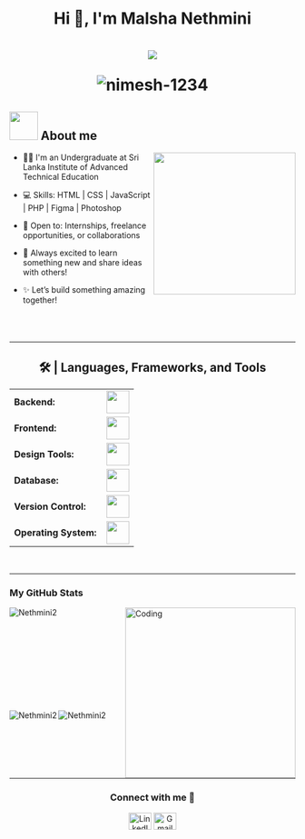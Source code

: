 <h1 align="center">Hi 👋, I'm Malsha Nethmini<h1>

<p align="center">
  <a href="https://github.com/DenverCoder1/readme-typing-svg"><img src="https://readme-typing-svg.herokuapp.com?font=Time+New+Roman&color=%23C8BE25&size=25&center=true&vCenter=true&width=600&height=100&lines=IT+Undergraduate;Web+Development;UI+UX+Designer;SLIATE"></a>
</p>

<p align="center"> <img src="https://komarev.com/ghpvc/?username=nimesh-1234&label=Profile%20views&color=0e75b6&style=flat" alt="nimesh-1234" /> </p>

## <picture><img src = "https://github.com/7oSkaaa/7oSkaaa/blob/main/Images/about_me.gif?raw=true" width = 50px></picture> About me

<picture> <img align="right" src="https://github.com/7oSkaaa/7oSkaaa/blob/main/Images/Right_Side.gif?raw=true" width = 250px></picture>

- 🧑‍🎓 I'm an Undergraduate at Sri Lanka Institute of Advanced Technical Education

- 💻 Skills: HTML | CSS | JavaScript | PHP | Figma | Photoshop

- 🤝 Open to: Internships, freelance opportunities, or collaborations

- 🌟 Always excited to learn something new and share ideas with others!

- ✨ Let’s build something amazing together!
<br><br><br><br>

<hr width="100%" >

<h2 align="center">🛠 | Languages, Frameworks, and Tools </h2>
<table align="center">
    <tr>
        <td style="font-weight: bold; padding-right: 10px; vertical-align: center; border: none;">Backend:</td>
        <td><img height="40" src="https://skillicons.dev/icons?i=cs,php,java"/></td>
    </tr>
    <tr>
        <td style="font-weight: bold; padding-right: 10px; vertical-align: center;">Frontend:</td>
        <td><img height="40" src="https://skillicons.dev/icons?i=html,css,js"/></td>
    </tr>
      <tr>
        <td style="font-weight: bold; padding-right: 10px; vertical-align: center;">Design Tools:</td>
        <td><img height="40" src="https://skillicons.dev/icons?i=figma"/></td>
    </tr>
    <tr>
        <td style="font-weight: bold; padding-right: 10px; vertical-align: center; border: none;">Database:</td>
        <td><img height="40" src="https://skillicons.dev/icons?i=mysql"/></td>
    </tr>
    <tr>
        <td style="font-weight: bold; padding-right: 10px; vertical-align: center; border: none;">Version Control:</td>
        <td><img height="40" src="https://skillicons.dev/icons?i=git,github"/></td>
    </tr>
    <tr>
        <td style="font-weight: bold; padding-right: 10px; vertical-align: center; border: none;">Operating System:</td>
        <td><img height="40" src="https://skillicons.dev/icons?i=windows"/></td>
    </tr>
</table>

<br>
<hr width="100%" >

<h3>My GitHub Stats</h3>

<img align="right" alt="Coding" width="300" src="https://cdn.dribbble.com/users/1277312/screenshots/14733298/media/39b1045e593737587dd60e42c8422d1f.gif" >


<p>&nbsp;<img align="left" src="https://github-readme-stats.vercel.app/api?username=Nethmini2&show_icons=true&theme=dark&locale=en" alt="Nethmini2" /></p>
<br><br><br><br><br><br><br><br>

<p><img align="left" src="https://github-readme-streak-stats.herokuapp.com/?user=Nethmini2&theme=dark" alt="Nethmini2" /></p>


<p><img align="center" src="https://github-readme-stats.vercel.app/api/top-langs?username=Nethmini2&show_icons=true&theme=dark&locale=en&layout=compact" alt="Nethmini2" /></p>
<br>
<hr width="100%" >

<h3 align="center">Connect with me 🤝</h3>
<p align="center">
<a href="https://www.linkedin.com/in/malsha-nethmini-834317367/" target="_blank">
<img align="center" src="https://raw.githubusercontent.com/rahuldkjain/github-profile-readme-generator/master/src/images/icons/Social/linked-in-alt.svg" alt="LinkedIn" height="30" width="40" /></a>
<a href="https://mail.google.com/mail/u/1/#inbox" target="_blank">
<img align="center" src="https://cdn.simpleicons.org/gmail" alt="Gmail" height="30" width="40" />
</a>
</p>
